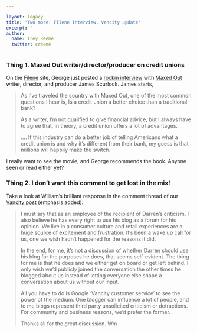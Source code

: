 ```yaml
---

layout: legacy
title: 'Two more: Filene interview, Vancity update'
excerpt: ''
author:
  name: Trey Reeme
  twitter: creeme
---
```


<h3>Thing 1.  Maxed Out writer/director/producer on credit unions</h3>


<p>On the <a href="http://www.filene.org">Filene</a> site, George just posted a <a href="http://filene.org/blog/post/maxedout">rockin interview</a> with <a href="http://www.maxedoutmovie.com/">Maxed Out</a> writer, director, and producer James Scurlock.  James starts,</p>


<blockquote><p>As I&#8217;ve traveled the country with Maxed Out, one of the most common questions I hear is, Is a credit union a better choice than a traditional bank?</p><p>As a writer, I&#8217;m not qualified to give financial advice, but I always have to agree that, in theory, a credit union offers a lot of advantages.</p><p>.... If this industry can do a better job of telling Americans what a credit union is and why it&#8217;s different from their bank, my guess is that millions will happily make the switch.</p></blockquote>

<p>I really want to see the movie, and George recommends the book.  Anyone seen or read either yet?</p>


<h3>Thing 2.  I don&#8217;t want this comment to get lost in the mix!</h3>


<p>Take a look at William&#8217;s brilliant response in the comment thread of our <a href="http://www.opensourcecu.com/articles/2007/03/26/vancity-proves-again-they-get-social-media">Vancity post</a> (emphasis added):</p>


<blockquote><p>I must say that as an employee of the recipient of Darren&#8217;s criticism, I also believe he has every right to use his blog as a forum for his opinion. We live in a consumer culture and retail experiences are a huge source of excitement and frustration. It&#8217;s been a wake up call for us, one we wish hadn&#8217;t happened for the reasons it did.</p><p>In the end, for me, it&#8217;s not a discussion of whether Darren should use his blog for the purposes he does, that seems self-evident. The thing for me is that he does and we either get on board or get left behind. I only wish we&#8217;d publicly joined the conversation the other times he blogged about us instead of letting everyone else shape a conversation about us without our input.</p><p>All you have to do is Google &#8216;Vancity customer service&#8217; to see the power of the medium. One blogger can influence a lot of people, and to me blogs represent third party unsolicited criticism or detractions. For community and business reasons, we&#8217;d prefer the former.</p><p>Thanks all for the great discussion. Wm</p></blockquote>